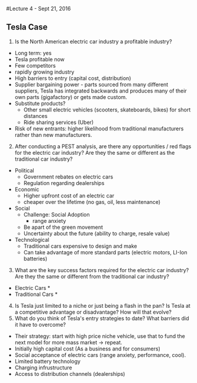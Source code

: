 #Lecture 4 - Sept 21, 2016
## Tesla Case

1. Is the North American electric car industry a profitable industry?
  * Long term: yes 
  * Tesla profitable now
  * Few competitors
  * rapidly growing industry
  * High barriers to entry (capital cost, distribution)
  * Supplier bargaining power - parts sourced from many different suppliers, Tesla has integrated backwards and produces many of their own parts (gigafactory) or gets made custom.
  * Substitute products?
    * Other small electric vehicles (scooters, skateboards, bikes) for short distances
    * Ride sharing services (Uber)
  * Risk of new entrants: higher likelihood from traditional manufacturers rather than new manufacturers.
2. After conducting a PEST analysis, are there any opportunities / red flags for the electric car industry? Are they the same or different as the traditional car industry?
  * Political 
    * Government rebates on electric cars
    * Regulation regarding dealerships 
  * Economic
    * Higher upfront cost of an electric car
    * cheaper over the lifetime (no gas, oil, less maintenance)
  * Social
    * Challenge: Social Adoption
      * range anxiety
    * Be apart of the green movement
    * Uncertainty about the future (ability to charge, resale value)
  * Technological
    * Traditional cars expensive to design and make
    * Can take advantage of more standard parts (electric motors, LI-Ion batteries)
3. What are the key success factors required for the electric car industry? Are they the same or different from the traditional car industry?
  * Electric Cars
    * 
  * Traditional Cars
    * 
4. Is Tesla just limited to a niche or just being a flash in the pan? Is Tesla at a competitive advantage or disadvantage? How will that evolve?
5. What do you think of Tesla's entry strategies to date? What barriers did it have to overcome? 
  * Their strategy: start with high price niche vehicle, use that to fund the next model for more mass market -> repeat. 
  * Initially high capital cost (As a business and for consumers)
  * Social acceptance of electric cars (range anxiety, performance, cool).
  * Limited battery technology 
  * Charging infrustructure
  * Access to distribution channels (dealerships)
